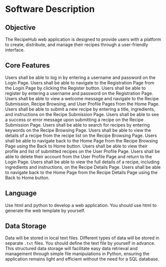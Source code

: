 # Software Description

## Objective
The RecipeHub web application is designed to provide users with a platform to create, distribute, and manage their recipes through a user-friendly interface.

## Core Features

Users shall be able to log in by entering a username and password on the Login Page.
Users shall be able to navigate to the Registration Page from the Login Page by clicking the Register button.
Users shall be able to register by entering a username and password on the Registration Page.
Users shall be able to view a welcome message and navigate to the Recipe Submission, Recipe Browsing, and User Profile Pages from the Home Page.
Users shall be able to submit a new recipe by entering a title, ingredients, and instructions on the Recipe Submission Page.
Users shall be able to see a success or error message upon submitting a recipe on the Recipe Submission Page.
Users shall be able to search for recipes by entering keywords on the Recipe Browsing Page.
Users shall be able to view the details of a recipe from the recipe list on the Recipe Browsing Page.
Users shall be able to navigate back to the Home Page from the Recipe Browsing Page using the Back to Home button.
Users shall be able to view their profile and list of submitted recipes on the User Profile Page.
Users shall be able to delete their account from the User Profile Page and return to the Login Page.
Users shall be able to view the full details of a recipe, including ingredients and instructions, on the Recipe Details Page.
Users shall be able to navigate back to the Home Page from the Recipe Details Page using the Back to Home button.

## Language

Use html and python to develop a web application.
You should use html to generate the web template by yourself.
## Data Storage
Data will be stored in local text files.
Different types of data will be stored in separate `.txt` files.
You should define the text file by yourself in advance.
This structured data storage will facilitate easy data retrieval and management through simple file manipulations in Python, ensuring the application remains light and efficient without the need for a SQL database.